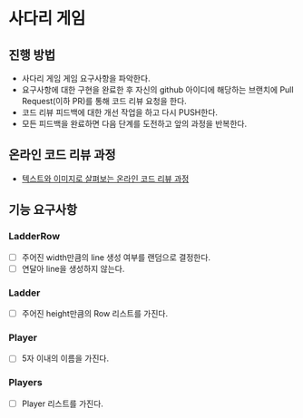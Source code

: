 # 사다리 게임
## 진행 방법
* 사다리 게임 게임 요구사항을 파악한다.
* 요구사항에 대한 구현을 완료한 후 자신의 github 아이디에 해당하는 브랜치에 Pull Request(이하 PR)를 통해 코드 리뷰 요청을 한다.
* 코드 리뷰 피드백에 대한 개선 작업을 하고 다시 PUSH한다.
* 모든 피드백을 완료하면 다음 단계를 도전하고 앞의 과정을 반복한다.

## 온라인 코드 리뷰 과정
* [텍스트와 이미지로 살펴보는 온라인 코드 리뷰 과정](https://github.com/nextstep-step/nextstep-docs/tree/master/codereview)

## 기능 요구사항
### LadderRow
- [ ] 주어진 width만큼의 line 생성 여부를 랜덤으로 결정한다.
- [ ] 연달아 line을 생성하지 않는다. 

### Ladder
- [ ] 주어진 height만큼의 Row 리스트를 가진다.

### Player
- [ ] 5자 이내의 이름을 가진다.

### Players
- [ ] Player 리스트를 가진다.